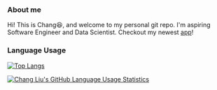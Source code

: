 ### About me
Hi! This is Chang:laughing:, and welcome to my personal git repo.
I'm aspiring Software Engineer and Data Scientist.
Checkout my newest [app](https://deepnash.streamlit.app/)!



### Language Usage
[![Top Langs](https://github-readme-stats.vercel.app/api?username=hellochang&theme=rose_pine&show_icons=true)](https://github.com/hellochang)

[![Chang Liu's GitHub Language Usage Statistics](https://github-readme-stats.vercel.app/api/top-langs?username=hellochang&hide=html,scss,stylus,blade,jupyter%20notebook,css,shell,batchfile,dockerfile,typescript&theme=rose_pine&show_icons=true)](https://github.com/hellochang)
